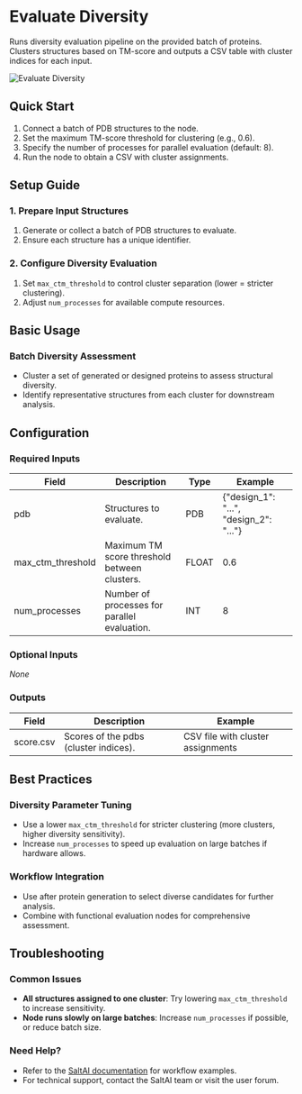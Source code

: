 # Evaluate Diversity

Runs diversity evaluation pipeline on the provided batch of proteins. Clusters structures based on TM-score and outputs a CSV table with cluster indices for each input.

<img src="/images/nodes/biotech/functional-prediction/evaluate-diversity.png" alt="Evaluate Diversity" class="rounded-lg">

## Quick Start

1. Connect a batch of PDB structures to the node.
2. Set the maximum TM-score threshold for clustering (e.g., 0.6).
3. Specify the number of processes for parallel evaluation (default: 8).
4. Run the node to obtain a CSV with cluster assignments.

## Setup Guide

### 1. Prepare Input Structures
1. Generate or collect a batch of PDB structures to evaluate.
2. Ensure each structure has a unique identifier.

### 2. Configure Diversity Evaluation
1. Set `max_ctm_threshold` to control cluster separation (lower = stricter clustering).
2. Adjust `num_processes` for available compute resources.

## Basic Usage

### Batch Diversity Assessment
* Cluster a set of generated or designed proteins to assess structural diversity.
* Identify representative structures from each cluster for downstream analysis.

## Configuration

### Required Inputs
| Field              | Description                                              | Type   | Example |
|--------------------|----------------------------------------------------------|--------|---------|
| pdb                | Structures to evaluate.                                 | PDB    | {"design_1": "...", "design_2": "..."} |
| max_ctm_threshold  | Maximum TM score threshold between clusters.            | FLOAT  | 0.6     |
| num_processes      | Number of processes for parallel evaluation.            | INT    | 8       |

### Optional Inputs
*None*

### Outputs
| Field     | Description                          | Example |
|-----------|--------------------------------------|---------|
| score.csv | Scores of the pdbs (cluster indices).| CSV file with cluster assignments |

## Best Practices

### Diversity Parameter Tuning
* Use a lower `max_ctm_threshold` for stricter clustering (more clusters, higher diversity sensitivity).
* Increase `num_processes` to speed up evaluation on large batches if hardware allows.

### Workflow Integration
* Use after protein generation to select diverse candidates for further analysis.
* Combine with functional evaluation nodes for comprehensive assessment.

## Troubleshooting

### Common Issues
* **All structures assigned to one cluster**: Try lowering `max_ctm_threshold` to increase sensitivity.
* **Node runs slowly on large batches**: Increase `num_processes` if possible, or reduce batch size.

### Need Help?
* Refer to the [SaltAI documentation](https://docs.salt.ai/) for workflow examples.
* For technical support, contact the SaltAI team or visit the user forum.
